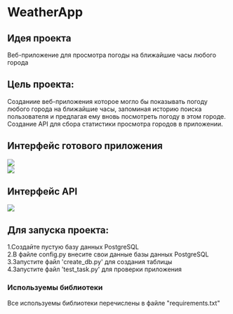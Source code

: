 # WeatherApp

## Идея проекта 
Веб-приложение для просмотра погоды на ближайшие часы любого города

## Цель проекта:
Созданиие веб-приложения которое могло бы показывать погоду любого города на ближайшие часы, запоминая историю поиска пользователя и предлагая ему вновь посмотреть погоду в этом городе.<br/>
Создание API для сбора статистики просмотра городов в приложении. 

## Интерфейс готового приложения
<img src="https://drive.google.com/uc?export=view&id=1igRGTRzYSVlcM7GnAP5_FBUWgsQiqXqe"><br/>
<img src="https://drive.google.com/uc?export=view&id=11-5SbVeQA5DCwPJOHLzHo2YnDryB2egk">

## Интерфейс API
<img src="https://drive.google.com/uc?export=view&id=1FUHjr5tjlrBP5t31eAgzxjw6jgUxApaX">

## Для запуска проекта:
1.Создайте пустую базу данных PostgreSQL<br/>
2.В файле config.py внесите свои данные базы данных PostgreSQL<br/>
3.Запустите файл 'create_db.py' для создания таблицы<br/>
4.Запустите файл 'test_task.py' для проверки приложения<br/>

### Используемы библиотеки
Все используемы библиотеки перечислены в файле "requirements.txt"

